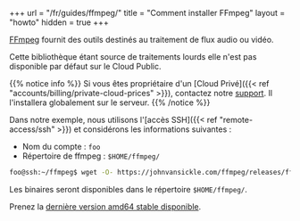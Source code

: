 +++
url = "/fr/guides/ffmpeg/"
title = "Comment installer FFmpeg"
layout = "howto"
hidden = true
+++

[FFmpeg](https://www.ffmpeg.org/) fournit des outils destinés au traitement de flux audio ou vidéo.

Cette bibliothèque étant source de traitements lourds elle n'est pas disponible par défaut sur le Cloud Public.

{{% notice info %}}
Si vous êtes propriétaire d'un [Cloud Privé]({{< ref "accounts/billing/private-cloud-prices" >}}), contactez notre [support](https://admin.alwaysdata.com/support/add/). Il l'installera globalement sur le serveur.
{{% /notice %}}

Dans notre exemple, nous utilisons l'[accès SSH]({{< ref "remote-access/ssh" >}}) et considérons les informations suivantes :

- Nom du compte : `foo`
- Répertoire de ffmpeg : `$HOME/ffmpeg/`

```sh
foo@ssh:~/ffmpeg$ wget -O- https://johnvansickle.com/ffmpeg/releases/ffmpeg-release-amd64-static.tar.xz|tar xJf --strip-components=1
```

Les binaires seront disponibles dans le répertoire `$HOME/ffmpeg/`.

Prenez la [dernière version amd64 stable disponible](https://johnvansickle.com/ffmpeg/).
